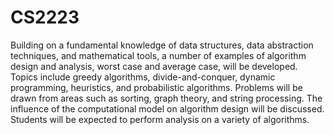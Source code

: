 # CS2223
Building on a fundamental knowledge of data structures, data abstraction techniques, and mathematical tools, a number of examples of algorithm design and analysis, worst case and average case, will be developed. Topics include greedy algorithms, divide-and-conquer, dynamic programming, heuristics, and probabilistic algorithms. Problems will be drawn from areas such as sorting, graph theory, and string processing. The influence of the computational model on algorithm design will be discussed. Students will be expected to perform analysis on a variety of algorithms.
